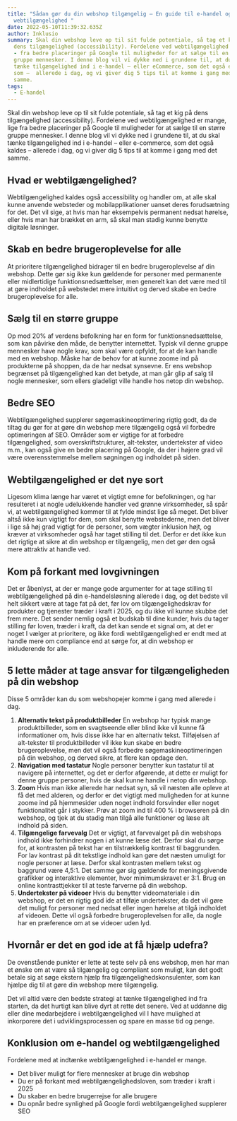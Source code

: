 ```yaml
---
title: "Sådan gør du din webshop tilgængelig – En guide til e-handel og
  webtilgængelighed "
date: 2022-05-10T11:39:32.635Z
author: Inklusio
summary: Skal din webshop leve op til sit fulde potentiale, så tag et kig på
  dens tilgængelighed (accessibility). Fordelene ved webtilgængelighed er mange
  - fra bedre placeringer på Google til muligheder for at sælge til en større
  gruppe mennesker. I denne blog vil vi dykke ned i grundene til, at du skal
  tænke tilgængelighed ind i e-handel – eller eCommerce, som det også er kendt
  som –  allerede i dag, og vi giver dig 5 tips til at komme i gang med det
  samme.
tags:
  - E-handel
---
```


Skal din webshop leve op til sit fulde potentiale, så tag et kig på dens tilgængelighed (accessibility). Fordelene ved webtilgængelighed er mange, lige fra bedre placeringer på Google til muligheder for at sælge til en større gruppe mennesker. I denne blog vil vi dykke ned i grundene til, at du skal tænke tilgængelighed ind i e-handel – eller e-commerce, som det også kaldes –  allerede i dag, og vi giver dig 5 tips til at komme i gang med det samme. 

## Hvad er webtilgængelighed?

Webtilgængelighed kaldes også accessibility og handler om, at alle skal kunne anvende websteder og mobilapplikationer uanset deres forudsætning for det. Det vil sige, at hvis man har eksempelvis permanent nedsat hørelse, eller hvis man har brækket en arm, så skal man stadig kunne benytte digitale løsninger.

## Skab en bedre brugeroplevelse for alle

At prioritere tilgængelighed bidrager til en bedre brugeroplevelse af din webshop. Dette gør sig ikke kun gældende for personer med permanente eller midlertidige funktionsnedsættelser, men generelt kan det være med til at gøre indholdet på webstedet mere intuitivt og derved skabe en bedre brugeroplevelse for alle. 

## Sælg til en større gruppe

Op mod 20% af verdens befolkning har en form for funktionsnedsættelse, som kan påvirke den måde, de benytter internettet. Typisk vil denne gruppe mennesker have nogle krav, som skal være opfyldt, for at de kan handle med en webshop. Måske har de behov for at kunne zoome ind på produkterne på shoppen, da de har nedsat synsevne. Er ens webshop begrænset på tilgængelighed kan det betyde, at man går glip af salg til nogle mennesker, som ellers gladeligt ville handle hos netop din webshop. 

## Bedre SEO

Webtilgængelighed supplerer søgemaskineoptimering rigtig godt, da de tiltag du gør for at gøre din webshop mere tilgængelig også vil forbedre optimeringen af SEO. Områder som er vigtige for at forbedre tilgængelighed, som overskriftstrukturer, alt-tekster, undertekster af video m.m., kan også give en bedre placering på Google, da der i højere grad vil være overensstemmelse mellem søgningen og indholdet på siden. 

## Webtilgængelighed er det nye sort

Ligesom klima længe har været et vigtigt emne for befolkningen, og har resulteret i at nogle udelukkende handler ved grønne virksomheder, så spår vi, at webtilgængelighed kommer til at fylde mindst lige så meget. Det bliver altså ikke kun vigtigt for dem, som skal benytte webstederne, men det bliver i lige så høj grad vigtigt for de personer, som vægter inklusion højt, og kræver at virksomheder også har taget stilling til det. Derfor er det ikke kun det rigtige at sikre at din webshop er tilgængelig, men det gør den også mere attraktiv at handle ved. 

## Kom på forkant med lovgivningen

Det er åbenlyst, at der er mange gode argumenter for at tage stilling til webtilgængelighed på din e-handelsløsning allerede i dag, og det bedste vil helt sikkert være at tage fat på det, før lov om tilgængelighedskrav for produkter og tjenester træder i kraft i 2025, og du ikke vil kunne skubbe det frem mere. Det sender nemlig også et budskab til dine kunder, hvis du tager stilling før loven, træder i kraft, da det kan sende et signal om, at det er noget I vælger at prioritere, og ikke fordi webtilgængelighed er endt med at handle mere om compliance end at sørge for, at din webshop er inkluderende for alle. 

## 5 lette måder at tage ansvar for tilgængeligheden på din webshop

Disse 5 områder kan du som webshopejer komme i gang med allerede i dag. 

1. **Alternativ tekst på produktbilleder** 
   En webshop har typisk mange produktbilleder, som en svagtseende eller blind ikke vil kunne få informationer om, hvis disse ikke har en alternativ tekst. Tilføjelsen af alt-tekster til produktbilleder vil ikke kun skabe en bedre brugeroplevelse, men det vil også forbedre søgemaskineoptimeringen på din webshop, og derved sikre, at flere kan opdage den. 
2. **Navigation med tastatur** 
   Nogle personer benytter kun tastatur til at navigere på internettet, og det er derfor afgørende, at dette er muligt for denne gruppe personer, hvis de skal kunne handle i netop din webshop.  
3. **Zoom**
   Hvis man ikke allerede har nedsat syn, så vil næsten alle opleve at få det med alderen, og derfor er det vigtigt med muligheden for at kunne zoome ind på hjemmesider uden noget indhold forsvinder eller noget funktionalitet går i stykker. Prøv at zoom ind til 400 % i browseren på din webshop, og tjek at du stadig man tilgå alle funktioner og læse alt indhold på siden.  
4. **Tilgængelige farvevalg**
   Det er vigtigt, at farvevalget på din webshops indhold ikke forhindrer nogen i at kunne læse det. Derfor skal du sørge for, at kontrasten på tekst har en tilstrækkelig kontrast til baggrunden. For lav kontrast på dit tekstlige indhold kan gøre det næsten umuligt for nogle personer at læse. Derfor skal kontrasten mellem tekst og baggrund være 4,5:1. Det samme gør sig gældende for meningsgivende grafikker og interaktive elementer, hvor minimumskravet er 3:1. Brug en online kontrasttjekker til at teste farverne på din webshop.  
5. **Undertekster på videoer** 
   Hvis du benytter videomateriale i din webshop, er det en rigtig god ide at tilføje undertekster, da det vil gøre det muligt for personer med nedsat eller ingen hørelse at tilgå indholdet af videoen. Dette vil også forbedre brugeroplevelsen for alle, da nogle har en præference om at se videoer uden lyd. 

## Hvornår er det en god ide at få hjælp udefra?

De ovenstående punkter er lette at teste selv på ens webshop, men har man et ønske om at være så tilgængelig og compliant som muligt, kan det godt betale sig at søge ekstern hjælp fra tilgængelighedskonsulenter, som kan hjælpe dig til at gøre din webshop mere tilgængelig. 

Det vil altid være den bedste strategi at tænke tilgængelighed ind fra starten, da det hurtigt kan blive dyrt at rette det senere. Ved at uddanne dig eller dine medarbejdere i webtilgængelighed vil I have mulighed at inkorporere det i udviklingsprocessen og spare en masse tid og penge.    

## Konklusion om e-handel og webtilgængelighed

Fordelene med at indtænke webtilgængelighed i e-handel er mange. 

* Det bliver muligt for flere mennesker at bruge din webshop
* Du er på forkant med webtilgængelighedsloven, som træder i kraft i 2025
* Du skaber en bedre brugerrejse for alle brugere 
* Du opnår bedre synlighed på Google fordi webtilgængelighed supplerer SEO